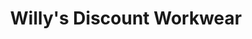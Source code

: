 ---
title: "Willy's Discount Workwear"
url: /federal-way/willys-discount-workwear/
shop: Kleidung
---